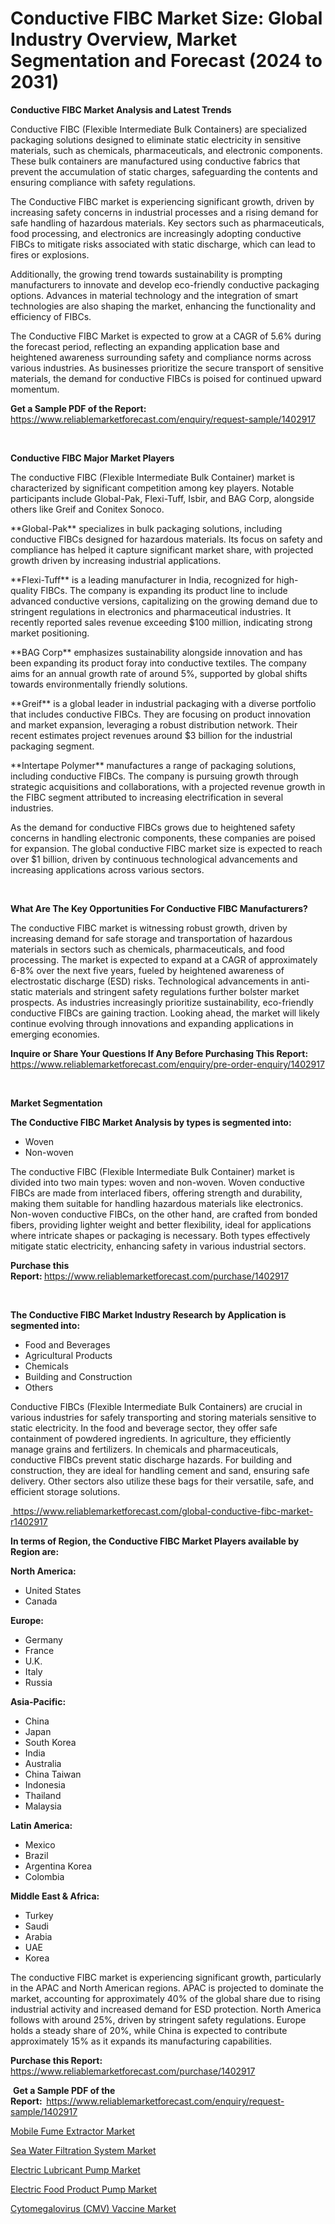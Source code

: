 <p><h1>Conductive FIBC Market Size: Global Industry Overview, Market Segmentation and Forecast (2024 to 2031)</h1></p><p><strong>Conductive FIBC Market Analysis and Latest Trends</strong></p>
<p><p>Conductive FIBC (Flexible Intermediate Bulk Containers) are specialized packaging solutions designed to eliminate static electricity in sensitive materials, such as chemicals, pharmaceuticals, and electronic components. These bulk containers are manufactured using conductive fabrics that prevent the accumulation of static charges, safeguarding the contents and ensuring compliance with safety regulations.</p><p>The Conductive FIBC market is experiencing significant growth, driven by increasing safety concerns in industrial processes and a rising demand for safe handling of hazardous materials. Key sectors such as pharmaceuticals, food processing, and electronics are increasingly adopting conductive FIBCs to mitigate risks associated with static discharge, which can lead to fires or explosions.</p><p>Additionally, the growing trend towards sustainability is prompting manufacturers to innovate and develop eco-friendly conductive packaging options. Advances in material technology and the integration of smart technologies are also shaping the market, enhancing the functionality and efficiency of FIBCs.</p><p>The Conductive FIBC Market is expected to grow at a CAGR of 5.6% during the forecast period, reflecting an expanding application base and heightened awareness surrounding safety and compliance norms across various industries. As businesses prioritize the secure transport of sensitive materials, the demand for conductive FIBCs is poised for continued upward momentum.</p></p>
<p><strong>Get a Sample PDF of the Report:&nbsp;</strong> <a href="https://www.reliablemarketforecast.com/enquiry/request-sample/1402917?utm_campaign=1134&utm_medium=2&utm_source=Github&utm_content=ia&utm_term=23102024&utm_id=conductive-fibc">https://www.reliablemarketforecast.com/enquiry/request-sample/1402917</a></p>
<p>&nbsp;</p>
<p><strong>Conductive FIBC Major Market Players</strong></p>
<p><p>The conductive FIBC (Flexible Intermediate Bulk Container) market is characterized by significant competition among key players. Notable participants include Global-Pak, Flexi-Tuff, Isbir, and BAG Corp, alongside others like Greif and Conitex Sonoco.</p><p>**Global-Pak** specializes in bulk packaging solutions, including conductive FIBCs designed for hazardous materials. Its focus on safety and compliance has helped it capture significant market share, with projected growth driven by increasing industrial applications.</p><p>**Flexi-Tuff** is a leading manufacturer in India, recognized for high-quality FIBCs. The company is expanding its product line to include advanced conductive versions, capitalizing on the growing demand due to stringent regulations in electronics and pharmaceutical industries. It recently reported sales revenue exceeding $100 million, indicating strong market positioning.</p><p>**BAG Corp** emphasizes sustainability alongside innovation and has been expanding its product foray into conductive textiles. The company aims for an annual growth rate of around 5%, supported by global shifts towards environmentally friendly solutions. </p><p>**Greif** is a global leader in industrial packaging with a diverse portfolio that includes conductive FIBCs. They are focusing on product innovation and market expansion, leveraging a robust distribution network. Their recent estimates project revenues around $3 billion for the industrial packaging segment.</p><p>**Intertape Polymer** manufactures a range of packaging solutions, including conductive FIBCs. The company is pursuing growth through strategic acquisitions and collaborations, with a projected revenue growth in the FIBC segment attributed to increasing electrification in several industries.</p><p>As the demand for conductive FIBCs grows due to heightened safety concerns in handling electronic components, these companies are poised for expansion. The global conductive FIBC market size is expected to reach over $1 billion, driven by continuous technological advancements and increasing applications across various sectors.</p></p>
<p>&nbsp;</p>
<p><strong>What Are The Key Opportunities For Conductive FIBC Manufacturers?</strong></p>
<p><p>The conductive FIBC market is witnessing robust growth, driven by increasing demand for safe storage and transportation of hazardous materials in sectors such as chemicals, pharmaceuticals, and food processing. The market is expected to expand at a CAGR of approximately 6-8% over the next five years, fueled by heightened awareness of electrostatic discharge (ESD) risks. Technological advancements in anti-static materials and stringent safety regulations further bolster market prospects. As industries increasingly prioritize sustainability, eco-friendly conductive FIBCs are gaining traction. Looking ahead, the market will likely continue evolving through innovations and expanding applications in emerging economies.</p></p>
<p><strong>Inquire or Share Your Questions If Any Before Purchasing This Report:</strong> <a href="https://www.reliablemarketforecast.com/enquiry/pre-order-enquiry/1402917?utm_campaign=1134&utm_medium=2&utm_source=Github&utm_content=ia&utm_term=23102024&utm_id=conductive-fibc">https://www.reliablemarketforecast.com/enquiry/pre-order-enquiry/1402917</a></p>
<p>&nbsp;</p>
<p><strong>Market Segmentation</strong></p>
<p><strong>The Conductive FIBC Market Analysis by types is segmented into:</strong></p>
<p><ul><li>Woven</li><li>Non-woven</li></ul></p>
<p><p>The conductive FIBC (Flexible Intermediate Bulk Container) market is divided into two main types: woven and non-woven. Woven conductive FIBCs are made from interlaced fibers, offering strength and durability, making them suitable for handling hazardous materials like electronics. Non-woven conductive FIBCs, on the other hand, are crafted from bonded fibers, providing lighter weight and better flexibility, ideal for applications where intricate shapes or packaging is necessary. Both types effectively mitigate static electricity, enhancing safety in various industrial sectors.</p></p>
<p><strong>Purchase this Report:&nbsp;</strong><a href="https://www.reliablemarketforecast.com/purchase/1402917?utm_campaign=1134&utm_medium=2&utm_source=Github&utm_content=ia&utm_term=23102024&utm_id=conductive-fibc">https://www.reliablemarketforecast.com/purchase/1402917</a></p>
<p>&nbsp;</p>
<p><strong>The Conductive FIBC Market Industry Research by Application is segmented into:</strong></p>
<p><ul><li>Food and Beverages</li><li>Agricultural Products</li><li>Chemicals</li><li>Building and Construction</li><li>Others</li></ul></p>
<p><p>Conductive FIBCs (Flexible Intermediate Bulk Containers) are crucial in various industries for safely transporting and storing materials sensitive to static electricity. In the food and beverage sector, they offer safe containment of powdered ingredients. In agriculture, they efficiently manage grains and fertilizers. In chemicals and pharmaceuticals, conductive FIBCs prevent static discharge hazards. For building and construction, they are ideal for handling cement and sand, ensuring safe delivery. Other sectors also utilize these bags for their versatile, safe, and efficient storage solutions.</p></p>
<p><a href="https://www.reliablemarketforecast.com/global-conductive-fibc-market-r1402917?utm_campaign=1134&utm_medium=2&utm_source=Github&utm_content=ia&utm_term=23102024&utm_id=conductive-fibc">&nbsp;https://www.reliablemarketforecast.com/global-conductive-fibc-market-r1402917</a></p>
<p><strong>In terms of Region, the Conductive FIBC Market Players available by Region are:</strong></p>
<p>
    <p> <strong> North America: </strong>
        <ul>
            <li>United States</li>
            <li>Canada</li>
        </ul>
        </p> 
    <p> <strong> Europe: </strong>
        <ul>
            <li>Germany</li>
            <li>France</li>
            <li>U.K.</li>
            <li>Italy</li>
            <li>Russia</li>
        </ul>
        </p> 
    <p> <strong> Asia-Pacific: </strong>
        <ul>
            <li>China</li>
            <li>Japan</li>
            <li>South Korea</li>
            <li>India</li>
            <li>Australia</li>
            <li>China Taiwan</li>
            <li>Indonesia</li>
            <li>Thailand</li>
            <li>Malaysia</li>
        </ul>
        </p> 
    <p> <strong> Latin America: </strong>
        <ul>
            <li>Mexico</li>
            <li>Brazil</li>
            <li>Argentina Korea</li>
            <li>Colombia</li>
        </ul>
        </p> 
    <p> <strong> Middle East & Africa: </strong>
        <ul>
            <li>Turkey</li>
            <li>Saudi</li>
            <li>Arabia</li>
            <li>UAE</li>
            <li>Korea</li>
        </ul>
    </p>
    </p>
<p><p>The conductive FIBC market is experiencing significant growth, particularly in the APAC and North American regions. APAC is projected to dominate the market, accounting for approximately 40% of the global share due to rising industrial activity and increased demand for ESD protection. North America follows with around 25%, driven by stringent safety regulations. Europe holds a steady share of 20%, while China is expected to contribute approximately 15% as it expands its manufacturing capabilities.</p></p>
<p><strong>Purchase this Report: </strong><a href="https://www.reliablemarketforecast.com/purchase/1402917?utm_campaign=1134&utm_medium=2&utm_source=Github&utm_content=ia&utm_term=23102024&utm_id=conductive-fibc">https://www.reliablemarketforecast.com/purchase/1402917</a></p>
<p>&nbsp;<strong>Get a Sample PDF of the Report:&nbsp;&nbsp;</strong><a href="https://www.reliablemarketforecast.com/enquiry/request-sample/1402917?utm_campaign=1134&utm_medium=2&utm_source=Github&utm_content=ia&utm_term=23102024&utm_id=conductive-fibc">https://www.reliablemarketforecast.com/enquiry/request-sample/1402917</a></p>
<p><strong></strong></p>
<p><p><a href="https://issuu.com/reportprime-2/docs/mobile-fume-extractor-market-size-2_24d67597a63da9?utm_campaign=1134&utm_medium=2&utm_source=Github&utm_content=ia&utm_term=23102024&utm_id=conductive-fibc">Mobile Fume Extractor Market</a></p><p><a href="https://issuu.com/reportprime-2/docs/sea-water-filtration-system-market-_14e40125131915?utm_campaign=1134&utm_medium=2&utm_source=Github&utm_content=ia&utm_term=23102024&utm_id=conductive-fibc">Sea Water Filtration System Market</a></p><p><a href="https://www.linkedin.com/pulse/electric-lubricant-pump-market-forecast-global-trends-analysis-jsrge?utm_campaign=1134&utm_medium=2&utm_source=Github&utm_content=ia&utm_term=23102024&utm_id=conductive-fibc">Electric Lubricant Pump Market</a></p><p><a href="https://www.linkedin.com/pulse/key-drivers-electric-food-product-pump-market-trends-future-egobe?utm_campaign=1134&utm_medium=2&utm_source=Github&utm_content=ia&utm_term=23102024&utm_id=conductive-fibc">Electric Food Product Pump Market</a></p><p><a href="https://github.com/malika4dt4reta/Market-Research-Report-List-1/blob/main/cytomegalovirus-cmv-vaccine-market.md?utm_campaign=1134&utm_medium=2&utm_source=Github&utm_content=ia&utm_term=23102024&utm_id=conductive-fibc">Cytomegalovirus (CMV) Vaccine Market</a></p></p>